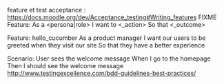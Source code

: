 feature et test acceptance :
https://docs.moodle.org/dev/Acceptance_testing#Writing_features
FIXME
Feature: <feature title>
  As a <persona|role>
  I want to <_action>
  So that <_outcome>

Feature: hello_cucumber
  As a product manager
  I want our users to be greeted when they visit our site
  So that they have a better experience

  Scenario: User sees the welcome message
    When I go to the homepage
    Then I should see the welcome message
http://www.testingexcellence.com/bdd-guidelines-best-practices/

